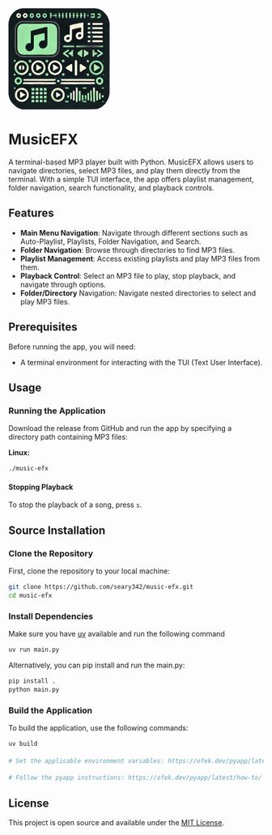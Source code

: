 <img src="logoBig.png" alt="MusicEFX Logo" width="200" height="200">

# MusicEFX

A terminal-based MP3 player built with Python. MusicEFX allows users to navigate directories, select MP3 files, and play them directly from the terminal. With a simple TUI interface, the app offers playlist management, folder navigation, search functionality, and playback controls.

## Features

- **Main Menu Navigation**: Navigate through different sections such as Auto-Playlist, Playlists, Folder Navigation, and Search.
- **Folder Navigation**: Browse through directories to find MP3 files.
- **Playlist Management**: Access existing playlists and play MP3 files from them.
- **Playback Control**: Select an MP3 file to play, stop playback, and navigate through options.
- **Folder/Directory** Navigation: Navigate nested directories to select and play MP3 files.
  
## Prerequisites

Before running the app, you will need:
- A terminal environment for interacting with the TUI (Text User Interface).

## Usage

### Running the Application

Download the release from GitHub and run the app by specifying a directory path containing MP3 files:

**Linux:**
```bash
./music-efx
```

#### Stopping Playback

To stop the playback of a song, press `s`.

## Source Installation

### Clone the Repository

First, clone the repository to your local machine:

```bash
git clone https://github.com/seary342/music-efx.git
cd music-efx
```

### Install Dependencies

Make sure you have [uv](https://docs.astral.sh/uv/) available and run the following command

```bash
uv run main.py
```

Alternatively, you can pip install and run the main.py:

```bash
pip install .
python main.py
```

### Build the Application

To build the application, use the following commands:

```bash
uv build

# Set the applicable environment variables: https://ofek.dev/pyapp/latest/examples/#custom-embedded-local-distribution

# Follow the pyapp instructions: https://ofek.dev/pyapp/latest/how-to/
```

## License

This project is open source and available under the [MIT License](LICENSE).

